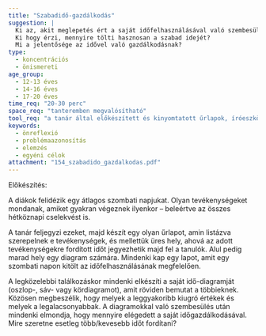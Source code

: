 ```yaml
---
title: "Szabadidő-gazdálkodás"
suggestion: | 
  Ki az, akit meglepetés ért a saját időfelhasználásával való szembesülés során?
  Ki hogy érzi, mennyire tölti hasznosan a szabad idejét?
  Mi a jelentősége az idővel való gazdálkodásnak?
type:
  - koncentrációs
  - önismereti
age_group:
  - 12-13 éves
  - 14-16 éves
  - 17-20 éves
time_req: "20-30 perc"
space_req: "tanteremben megvalósítható"
tool_req: "a tanár által előkészített és kinyomtatott űrlapok, íróeszközök"
keywords: 
  - önreflexió
  - problémaazonosítás
  - elemzés
  - egyéni célok
attachment: "154_szabadido_gazdalkodas.pdf"
---
```


Előkészítés:

A diákok felidézik egy átlagos szombati napjukat. Olyan tevékenységeket mondanak, amiket gyakran végeznek ilyenkor – beleértve az összes hétköznapi cselekvést is.

A tanár feljegyzi ezeket, majd készít egy olyan űrlapot, amin listázva szerepelnek e tevékenységek, és mellettük üres hely, ahová az adott tevékenységekre fordított időt jegyezhetik majd fel a tanulók. Alul pedig marad hely egy diagram számára. Mindenki kap egy lapot, amit egy szombati napon kitölt az időfelhasználásának megfelelően.

A legközelebbi találkozáskor mindenki elkészíti a saját idő-diagramját (oszlop-, sáv- vagy kördiagramot), amit röviden bemutat a többieknek. Közösen megbeszélik, hogy melyek a leggyakoribb kiugró értékek és melyek a legalacsonyabbak. A diagramokkal való szembesülés után mindenki elmondja, hogy mennyire elégedett a saját időgazdálkodásával. Mire szeretne esetleg több/kevesebb időt fordítani?
  
  
